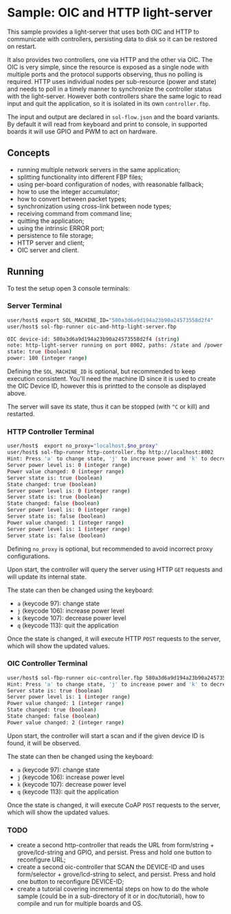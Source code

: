 # Sample: OIC and HTTP light-server

This sample provides a light-server that uses both OIC and HTTP to
communicate with controllers, persisting data to disk so it can be
restored on restart.

It also provides two controllers, one via HTTP and the other via
OIC. The OIC is very simple, since the resource is exposed as a single
node with multiple ports and the protocol supports observing, thus no
polling is required. HTTP uses individual nodes per sub-resource
(power and state) and needs to poll in a timely manner to synchronize
the controller status with the light-server. However both controllers
share the same logic to read input and quit the application, so it is
isolated in its own `controller.fbp`.

The input and output are declared in `sol-flow.json` and the board
variants. By default it will read from keyboard and print to console,
in supported boards it will use GPIO and PWM to act on hardware.

## Concepts

 * running multiple network servers in the same application;
 * splitting functionality into different FBP files;
 * using per-board configuration of nodes, with reasonable fallback;
 * how to use the integer accumulator;
 * how to convert between packet types;
 * synchronization using cross-link between node types;
 * receiving command from command line;
 * quitting the application;
 * using the intrinsic ERROR port;
 * persistence to file storage;
 * HTTP server and client;
 * OIC server and client.

## Running

To test the setup open 3 console terminals:

### Server Terminal

```sh
user/host$ export SOL_MACHINE_ID="580a3d6a9d194a23b90a24573558d2f4"
user/host$ sol-fbp-runner oic-and-http-light-server.fbp

OIC device-id: 580a3d6a9d194a23b90a24573558d2f4 (string)
note: http-light-server running on port 8002, paths: /state and /power (string)
state: true (boolean)
power: 100 (integer range)

```

Defining the `SOL_MACHINE_ID` is optional, but recommended to keep
execution consistent. You'll need the machine ID since it is used to
create the OIC Device ID, however this is printted to the console as
displayed above.

The server will save its state, thus it can be stopped (with `^C` or
kill) and restarted.

### HTTP Controller Terminal

```sh
user/host$  export no_proxy="localhost,$no_proxy"
user/host$ sol-fbp-runner http-controller.fbp http://localhost:8002
Hint: Press 'a' to change state, 'j' to increase power and 'k' to decrease it, 'q' to quit. (string)
Server power level is: 0 (integer range)
Power value changed: 0 (integer range)
Server state is: true (boolean)
State changed: true (boolean)
Server power level is: 0 (integer range)
Server state is: true (boolean)
State changed: false (boolean)
Server power level is: 0 (integer range)
Server state is: false (boolean)
Power value changed: 1 (integer range)
Server power level is: 1 (integer range)
Server state is: false (boolean)
```

Defining `no_proxy` is optional, but recommended to avoid incorrect
proxy configurations.

Upon start, the controller will query the server using HTTP `GET`
requests and will update its internal state.

The state can then be changed using the keyboard:
 * `a` (keycode 97): change state
 * `j` (keycode 106): increase power level
 * `k` (keycode 107): decrease power level
 * `q` (keycode 113): quit the application

Once the state is changed, it will execute HTTP `POST` requests to the
server, which will show the updated values.

### OIC Controller Terminal

```sh
user/host$ sol-fbp-runner oic-controller.fbp 580a3d6a9d194a23b90a24573558d2f4
Hint: Press 'a' to change state, 'j' to increase power and 'k' to decrease it, 'q' to quit. (string)
Server state is: true (boolean)
Server power level is: 1 (integer range)
Power value changed: 1 (integer range)
State changed: true (boolean)
State changed: false (boolean)
Power value changed: 2 (integer range)

```

Upon start, the controller will start a scan and if the given device
ID is found, it will be observed.

The state can then be changed using the keyboard:
 * `a` (keycode 97): change state
 * `j` (keycode 106): increase power level
 * `k` (keycode 107): decrease power level
 * `q` (keycode 113): quit the application

Once the state is changed, it will execute CoAP `POST` requests to the
server, which will show the updated values.

### TODO

 * create a second http-controller that reads the URL from form/string + grove/lcd-string and GPIO, and persist. Press and hold one button to reconfigure URL;
 * create a second oic-controller that SCAN the DEVICE-ID and uses form/selector + grove/lcd-string to select, and persist. Press and hold one button to reconfigure DEVICE-ID;
 * create a tutorial covering incremental steps on how to do the whole sample (could be in a sub-directory of it or in doc/tutorial), how to compile and run for multiple boards and OS.
